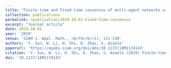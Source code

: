 ```yaml
---
title: "Finite-time and Fixed-time consensus of multi-agent networks with pinning control and noise perturbation"
collection: publications
permalink: /publication/2019-10-01-Fixed-time-consensus
excerpt: "Journal article"
date: 2019-10-01
year: '2019'
venue: 'SIAM J. Appl. Math., <b>79</b>(1), 111-130'
authors: 'Y. Sun, W. Li, H. Shi, D. Zhao, S. Azaele'
paperurl: 'https://epubs.siam.org/doi/abs/10.1137/18M1174143'
citation: 'Y. Sun, W. Li, H. Shi, D. Zhao, S. Azaele (2019) Finite-time and Fixed-time consensus of multi-agent networks with pinning control and noise perturbation. <i>SIAM J. Appl. Math.</i>'
doi: '10.1137/18M1174143'
---
```

